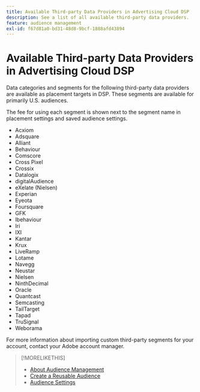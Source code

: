 ```yaml
---
title: Available Third-party Data Providers in Advertising Cloud DSP
description: See a list of all available third-party data providers.
feature: audience management
exl-id: f67d81a0-bd31-48d8-9bcf-1888afd43894
---
```

<!-- feature: audiences -->

# Available Third-party Data Providers in Advertising Cloud DSP

Data categories and segments for the following third-party data providers are available as placement targets in DSP. These segments are available for primarily U.S. audiences.

The fee for using each segment is shown next to the segment name in placement settings and saved audience settings.

* Acxiom
* Adsquare
* Alliant
* Behaviour
* Comscore
* Cross Pixel
* Crossix
* Datalogix
* digitalAudience
* eXelate (Nielsen)
* Experian
* Eyeota
* Foursquare
* GFK
* Ibehaviour
* Iri
* IXI
* Kantar
* Krux
* LiveRamp
* Lotame
* Navegg
* Neustar
* Nielsen
* NinthDecimal
* Oracle
* Quantcast
* Semcasting
* TailTarget
* Tapad
* TruSignal
* Weborama

For more information about importing custom third-party segments for your account, contact your Adobe account manager.

>[!MORELIKETHIS]
>
>* [About Audience Management](audience-about.md)
>* [Create a Reusable Audience](reusable-audience-create.md)
>* [Audience Settings](audience-settings.md)
